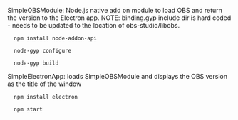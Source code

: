 SimpleOBSModule: Node.js native add on module to load OBS and return the version to the Electron app. NOTE: binding.gyp include dir is hard coded - needs to be updated to the location of obs-studio/libobs.
		
	  npm install node-addon-api
			
	  node-gyp configure
			
	  node-gyp build

SimpleElectronApp: loads SimpleOBSModule and displays the OBS version as the title of the window
		
	  npm install electron
			
	  npm start


